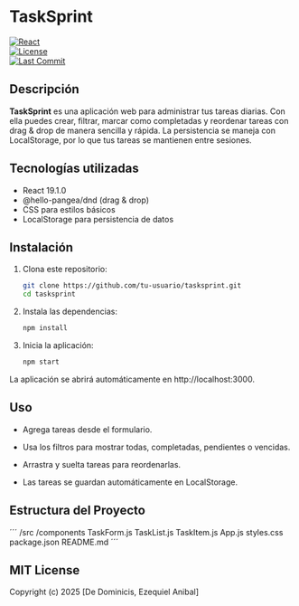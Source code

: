 # TaskSprint

[![React](https://img.shields.io/badge/react-19.1.0-blue?logo=react&style=flat-square)](https://reactjs.org/)  
[![License](https://img.shields.io/github/license/tu-usuario/tasksprint?style=flat-square)](LICENSE)  
[![Last Commit](https://img.shields.io/github/last-commit/tu-usuario/tasksprint?style=flat-square)](https://github.com/tu-usuario/tasksprint/commits/main)  

## Descripción

**TaskSprint** es una aplicación web para administrar tus tareas diarias. Con ella puedes crear, filtrar, marcar como completadas y reordenar tareas con drag & drop de manera sencilla y rápida. La persistencia se maneja con LocalStorage, por lo que tus tareas se mantienen entre sesiones.

## Tecnologías utilizadas

- React 19.1.0
- @hello-pangea/dnd (drag & drop)
- CSS para estilos básicos
- LocalStorage para persistencia de datos

## Instalación

1. Clona este repositorio:
   ```bash
   git clone https://github.com/tu-usuario/tasksprint.git
   cd tasksprint

2. Instala las dependencias:
    ```bash
    npm install

3. Inicia la aplicación:
    ```bash
    npm start


La aplicación se abrirá automáticamente en http://localhost:3000.

## Uso

* Agrega tareas desde el formulario.

* Usa los filtros para mostrar todas, completadas, pendientes o vencidas.

* Arrastra y suelta tareas para reordenarlas.

* Las tareas se guardan automáticamente en LocalStorage.

## Estructura del Proyecto

´´´
/src
  /components
    TaskForm.js
    TaskList.js
    TaskItem.js
  App.js
  styles.css
package.json
README.md
´´´

## MIT License

Copyright (c) 2025 [De Dominicis, Ezequiel Anibal]